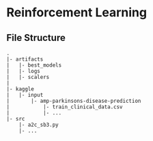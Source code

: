 # Reinforcement Learning

## File Structure

```
.
|- artifacts
|   |- best_models
|   |- logs
|   |- scalers
|
|- kaggle
|   |- input
|       |- amp-parkinsons-disease-prediction
|           |- train_clinical_data.csv
|           |- ...
|- src
    |- a2c_sb3.py
    |- ...
```

